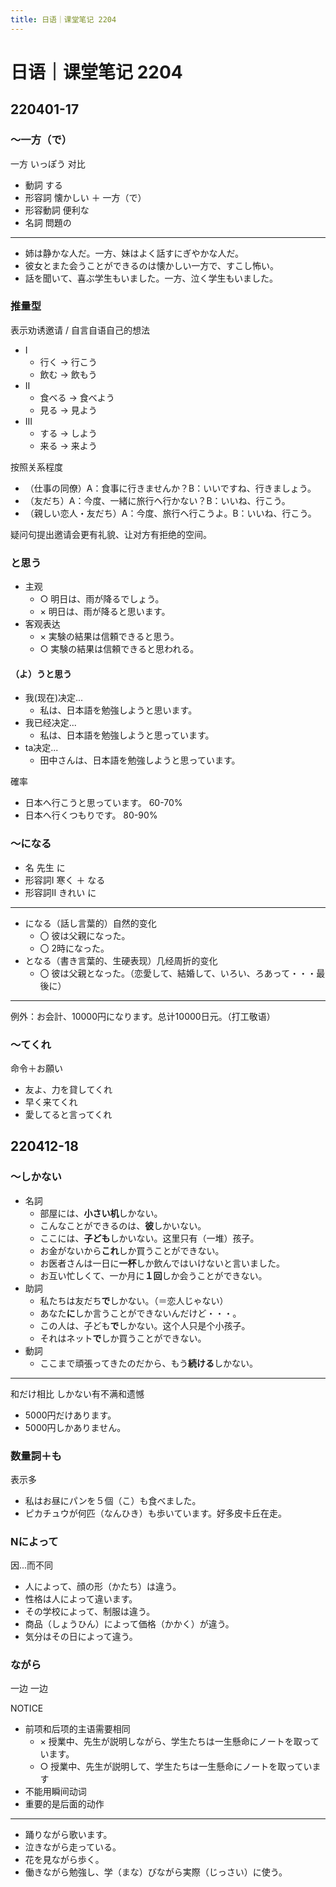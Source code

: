 ```yaml
---
title: 日语｜课堂笔记 2204
---
```


# 日语｜课堂笔记 2204

## 220401-17

### ～一方（で）

一方 いっぽう 对比

- 動詞     する
- 形容詞   懐かしい ＋ 一方（で）
- 形容動詞 便利な
- 名詞    問題の

---

- 姉は静かな人だ。一方、妹はよく話すにぎやかな人だ。
- 彼女とまた会うことができるのは懐かしい一方で、すこし怖い。
- 話を聞いて、喜ぶ学生もいました。一方、泣く学生もいました。 

### 推量型

表示劝诱邀请 / 自言自语自己的想法

- Ⅰ
    - 行く → 行こう
    - 飲む → 飲もう
- Ⅱ
    - 食べる → 食べよう
    - 見る → 見よう
- Ⅲ
    - する → しよう
    - 来る → 来よう

按照关系程度

- （仕事の同僚）A：食事に行きませんか？B：いいですね、行きましょう。
- （友だち）A：今度、一緒に旅行へ行かない？B：いいね、行こう。
- （親しい恋人・友だち）A：今度、旅行へ行こうよ。B：いいね、行こう。

疑问句提出邀请会更有礼貌、让对方有拒绝的空间。

### と思う

- 主观
    - ○ 明日は、雨が降るでしょう。
    - × 明日は、雨が降ると思います。
- 客观表达
    - × 実験の結果は信頼できると思う。
    - ○ 実験の結果は信頼できると思われる。

#### （よ）うと思う

- 我(现在)决定...
    - 私は、日本語を勉強しようと思います。
- 我已经决定...
    - 私は、日本語を勉強しようと思っています。
- ta决定...
    - 田中さんは、日本語を勉強しようと思っています。

確率

- 日本へ行こうと思っています。 60-70%
- 日本へ行くつもりです。 80-90%

### ～になる

- 名        先生 に
- 形容詞Ⅰ    寒く     ＋ なる
- 形容詞Ⅱ    きれい に

---

- になる（話し言葉的）自然的变化
    - 〇 彼は父親になった。
    - 〇 2時になった。
- となる（書き言葉的、生硬表现）几经周折的变化
    - 〇 彼は父親となった。（恋愛して、結婚して、いろい、ろあって・・・最後に）

---

例外：お会計、10000円になります。总计10000日元。（打工敬语）

### ～てくれ

命令＋お願い

- 友よ、力を貸してくれ
- 早く来てくれ
- 愛してると言ってくれ

## 220412-18

### ～しかない

- 名詞
    - 部屋には、**小さい机**しかない。
    - こんなことができるのは、**彼**しかいない。
    - ここには、**子ども**しかいない。这里只有（一堆）孩子。
    - お金がないから**これ**しか買うことができない。
    - お医者さんは一日に**一杯**しか飲んではいけないと言いました。
    - お互い忙しくて、一か月に**１回**しか会うことができない。
- 助詞
    - 私たちは友だち**で**しかない。（＝恋人じゃない）
    - あなた**に**しか言うことができないんだけど・・・。
    - この人は、子ども**で**しかない。这个人只是个小孩子。
    - それはネット**で**しか買うことができない。
- 動詞
    - ここまで頑張ってきたのだから、もう**続ける**しかない。

---

和だけ相比 しかない有不满和遗憾

- 5000円だけあります。
- 5000円しかありません。

### 数量詞＋も

表示多

- 私はお昼にパンを５個（こ）も食べました。
- ピカチュウが何匹（なんひき）も歩いています。好多皮卡丘在走。

### Nによって

因...而不同

- 人によって、顔の形（かたち）は違う。
- 性格は人によって違います。
- その学校によって、制服は違う。
- 商品（しょうひん）によって価格（かかく）が違う。
- 気分はその日によって違う。

### ながら

一边 一边

NOTICE

- 前项和后项的主语需要相同
    - × 授業中、先生が説明しながら、学生たちは一生懸命にノートを取っています。
    - ○ 授業中、先生が説明して、学生たちは一生懸命にノートを取っています
- 不能用瞬间动词
- 重要的是后面的动作

---

- 踊りながら歌います。
- 泣きながら走っている。
- 花を見ながら歩く。
- 働きながら勉強し、学（まな）びながら実際（じっさい）に使う。
